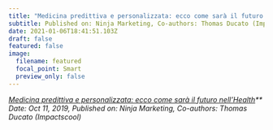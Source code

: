 ```yaml
---
title: "Medicina predittiva e personalizzata: ecco come sarà il futuro nell’Health"
subtitle: Published on: Ninja Marketing, Co-authors: Thomas Ducato (Impactscool)
date: 2021-01-06T18:41:51.103Z
draft: false
featured: false
image:
  filename: featured
  focal_point: Smart
  preview_only: false
---
```

*[Medicina predittiva e personalizzata: ecco come sarà il futuro nell’Health](https://www.ninjamarketing.it/2019/10/11/medicina-predittiva-e-personalizzata-ecco-come-sara-i-futuro-nellhealth/)**\
Date: Oct 11, 2019, Published on: Ninja Marketing, Co-authors: Thomas Ducato (Impactscool)*